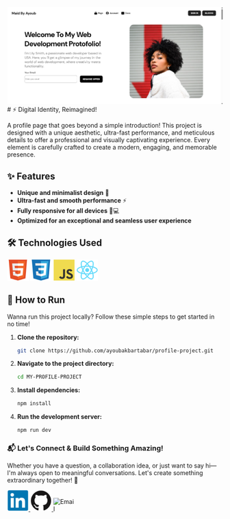 <img src="./public/image/web-template.png" alt="web-template" />
# ⚡ Digital Identity, Reimagined!

A profile page that goes beyond a simple introduction! This project is designed with a unique aesthetic, ultra-fast performance, and meticulous details to offer a professional and visually captivating experience. Every element is carefully crafted to create a modern, engaging, and memorable presence.

## ✨ Features
- **Unique and minimalist design** 🎨
- **Ultra-fast and smooth performance** ⚡
- **Fully responsive for all devices** 📱💻
- **Optimized for an exceptional and seamless user experience**

## 🛠️ Technologies Used
<p align="left">
  <img src="https://raw.githubusercontent.com/devicons/devicon/master/icons/html5/html5-original.svg" alt="HTML5" width="50" height="50" style="display: inline-block;"/>
  <img src="https://raw.githubusercontent.com/devicons/devicon/master/icons/css3/css3-original.svg" alt="CSS3" width="50" height="50" style="display: inline-block;"/>
  <img src="https://raw.githubusercontent.com/devicons/devicon/master/icons/javascript/javascript-original.svg" alt="JavaScript" width="50" height="50" style="display: inline-block;"/>
  <img src="https://raw.githubusercontent.com/devicons/devicon/master/icons/react/react-original.svg" alt="React" width="50" height="50" style="display: inline-block;"/>
</p>

## 🎯 How to Run
Wanna run this project locally? Follow these simple steps to get started in no time!

1. **Clone the repository:**  
   ```sh
   git clone https://github.com/ayoubakbartabar/profile-project.git
   ```
2. **Navigate to the project directory:**  
   ```sh
   cd MY-PROFILE-PROJECT
   ```
3. **Install dependencies:**  
   ```sh
   npm install
   ```
4. **Run the development server:**  
   ```sh
   npm run dev
   ```
### 📬 **Let's Connect & Build Something Amazing!**  

Whether you have a question, a collaboration idea, or just want to say hi—I'm always open to meaningful conversations. Let's create something extraordinary together! 🚀  

<p align="left">
  <a href="https://www.linkedin.com/in/ayoub-akbartabar-bb78b2212/" target="_blank">
    <img src="https://raw.githubusercontent.com/devicons/devicon/master/icons/linkedin/linkedin-original.svg" alt="LinkedIn" width="50" height="50" style="display: inline-block;"/>
  </a>
  <a href="https://github.com/ayoubakbartabar" target="_blank">
    <img src="https://raw.githubusercontent.com/devicons/devicon/master/icons/github/github-original.svg" alt="GitHub" width="50" height="50" style="display: inline-block;"/>
  </a>
  <a href="mailto:ayoubakbartabar1887@gmail.com" target="_blank">
    <img src="https://img.icons8.com/ios-filled/50/000000/gmail-new.png" alt="Email" width="50" height="50" style="display: inline-block;"/>
  </a>
</p>


